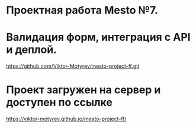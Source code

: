 # Проектная работа Mesto №7.
# Валидация форм, интеграция с API и деплой.

https://github.com/Viktor-Motyrev/mesto-project-ff.git


# Проект загружен на сервер и доступен по ссылке 
https://viktor-motyrev.github.io/mesto-project-ff/